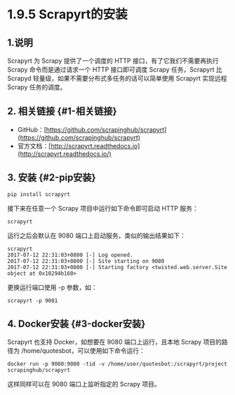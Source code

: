 # 1.9.5 Scrapyrt的安装

## 1.说明

Scrapyrt 为 Scrapy 提供了一个调度的 HTTP 接口，有了它我们不需要再执行 Scrapy 命令而是通过请求一个 HTTP 接口即可调度 Scrapy 任务，Scrapyrt 比 Scrapyd 轻量级，如果不需要分布式多任务的话可以简单使用 Scrapyrt 实现远程 Scrapy 任务的调度。

## 2. 相关链接 {#1-相关链接}

* GitHub：[https://github.com/scrapinghub/scrapyrt](https://github.com/scrapinghub/scrapyrt)
* 官方文档：[http://scrapyrt.readthedocs.io](http://scrapyrt.readthedocs.io/)

## 3. 安装 {#2-pip安装}

```text
pip install scrapyrt
```

接下来在任意一个 Scrapy 项目中运行如下命令即可启动 HTTP 服务：

```text
scrapyrt
```

运行之后会默认在 9080 端口上启动服务，类似的输出结果如下：

```text
scrapyrt
2017-07-12 22:31:03+0800 [-] Log opened.
2017-07-12 22:31:03+0800 [-] Site starting on 9080
2017-07-12 22:31:03+0800 [-] Starting factory <twisted.web.server.Site object at 0x10294b160>
```

更换运行端口使用 -p 参数，如：

```text
scrapyrt -p 9081
```

## 4. Docker安装 {#3-docker安装}

Scrapyrt 也支持 Docker，如想要在 9080 端口上运行，且本地 Scrapy 项目的路径为 /home/quotesbot，可以使用如下命令运行：

```text
docker run -p 9080:9080 -tid -v /home/user/quotesbot:/scrapyrt/project scrapinghub/scrapyrt
```

这样同样可以在 9080 端口上监听指定的 Scrapy 项目。

